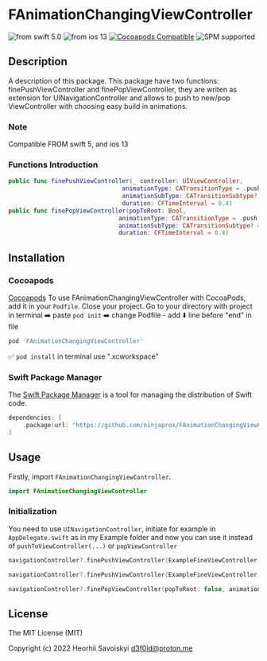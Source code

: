 # FAnimationChangingViewController
![from swift 5.0](https://img.shields.io/badge/swift-5.0-orange.svg)
![from ios 13](https://img.shields.io/badge/ios-13-red.svg)
[![Cocoapods Compatible](https://img.shields.io/cocoapods/v/FAnimationChangingViewController.svg)](https://img.shields.io/cocoapods/v/FAnimationChangingViewController.svg)
![SPM supported](https://img.shields.io/badge/SPM-supported-green)


## Description
A description of this package.
This package have two functions: finePushViewController and finePopViewController, they are writen as extension for UINavigationController and allows to push to new/pop ViewController with choosing easy build in animations.

### Note
Compatible FROM swift 5, and ios 13

### Functions Introduction

```swift
public func finePushViewController(_ controller: UIViewController,
                                animationType: CATransitionType = .push,
                                animationSubType: CATransitionSubtype? = nil,
                                duration: CFTimeInterval = 0.4)
public func finePopViewController(popToRoot: Bool,
                               animationType: CATransitionType = .push,
                               animationSubType: CATransitionSubtype? = nil,
                               duration: CFTimeInterval = 0.4)
```

## Installation

### Cocoapods

[Cocoapods](https://cocoapods.org/#install) To use FAnimationChangingViewController with CocoaPods, add it in your `Podfile`. 
Close your project. Go to your directory with project in terminal ➡️ paste `pod init` ➡️ change Podfile - add ⬇️ line before "end" in file
```ruby
pod 'FAnimationChangingViewController'
```
✅ `pod install` in terminal
use "<YourProjectName>.xcworkspace"

### Swift Package Manager
The [Swift Package Manager](https://swift.org/package-manager/) is a tool for managing the distribution of Swift code.

```swift
dependencies: [
    .package(url: "https://github.com/ninjaprox/FAnimationChangingViewController.git")
]
```

## Usage

Firstly, import `FAnimationChangingViewController`.

```swift
import FAnimationChangingViewController
```

### Initialization

You need to use `UINavigationController`, initiate for example in `AppDelegate.swift` as in my Example folder and now you can use it instead of `pushToViewController(...)` or `popViewController`

```swift
navigationController?.finePushViewController(ExampleFineViewController(), animationType: .moveIn, animationSubType: .fromBottom, duration: 1.0)

navigationController?.finePushViewController(ExampleFineViewController(), animationSubType: .fromTop)

navigationController?.finePopViewController(popToRoot: false, animationType: .fade)
```

## License

The MIT License (MIT)

Copyright (c) 2022 Heorhii Savoiskyi d3f0ld@proton.me
